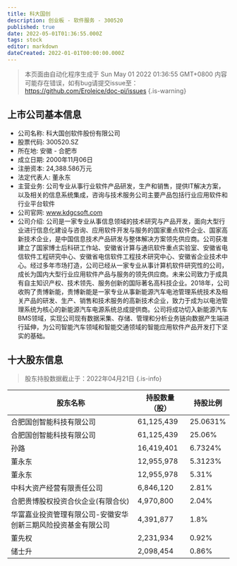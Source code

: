```yaml
---
title: 科大国创
description: 创业板 - 软件服务 - 300520
published: true
date: 2022-05-01T01:36:55.000Z
tags: stock
editor: markdown
dateCreated: 2022-01-01T00:00:00.000Z
---
```


> 本页面由自动化程序生成于 Sun May 01 2022 01:36:55 GMT+0800
> 内容可能存在错误，如有bug请提交issue至：https://github.com/Eroleice/doc-pi/issues
{.is-warning}

## 上市公司基本信息
- 公司名称: 科大国创软件股份有限公司
- 股票代码: 300520.SZ
- 所在地: 安徽 - 合肥市
- 成立日期: 2000年11月06日
- 注册资本: 24,388.586万元
- 法定代表人: 董永东
- 主营业务: 公司专业从事行业软件产品研发，生产和销售，提供IT解决方案，以及相关的信息系统集成，咨询与技术服务公司主要产品包括行业应用软件和行业平台软件
- 公司官网: www.kdgcsoft.com
- 公司介绍: 公司是一家专业从事信息领域的技术研究与产品开发，面向大型行业进行信息化建设与咨询、应用软件开发与服务的国家重点软件企业、国家高新技术企业，是中国信息技术产品研发与整体解决方案领先供应商。公司获准建立了国家博士后科研工作站、安徽省计算与通讯软件重点实验室、安徽省电信软件工程研究中心、安徽省电信软件工程技术研究中心、安徽省企业技术中心。经过多年市场打造，公司已经从一家专业从事计算机软件研究性的公司，成长为国内大型行业应用软件产品与服务的领先供应商。未来公司致力于成具有自主知识产权、技术领先、服务创新的国际著名高科技企业。2018年，公司收购了贵博新能，贵博新能是一家专业从事新能源汽车电池管理系统技术及相关产品的研发、生产、销售和技术服务的高新技术企业，致力于成为以电池管理系统为核心的新能源汽车电源系统总成提供商。公司将成功切入新能源汽车BMS领域，实现公司现有数据采集、存储、管理和分析业务链向数据产生端进行延伸，为公司智能汽车领域和智能交通领域的智能应用软件产品开发打下坚实的基础。


## 十大股东信息
> 股东持股数据截止于：2022年04月21日
{.is-info}

| 股东名称 | 持股数量（股） | 持股比例 |
| --- | --- | --- |
| 合肥国创智能科技有限公司 | 61,125,439 | 25.0631% |
| 合肥国创智能科技有限公司 | 61,125,439 | 25.06% |
| 孙路 | 16,419,401 | 6.7324% |
| 董永东 | 12,955,978 | 5.3123% |
| 董永东 | 12,955,978 | 5.31% |
| 中科大资产经营有限责任公司 | 6,846,120 | 2.81% |
| 合肥贵博股权投资合伙企业(有限合伙) | 4,970,800 | 2.04% |
| 华富嘉业投资管理有限公司-安徽安华创新三期风险投资基金有限公司 | 4,391,877 | 1.8% |
| 董先权 | 2,231,934 | 0.92% |
| 储士升 | 2,098,454 | 0.86% |




